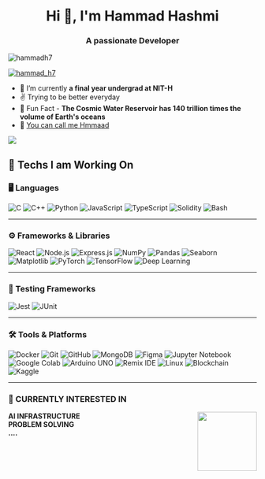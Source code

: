 <h1 align="center">Hi 👋, I'm Hammad Hashmi</h1>
<h3 align="center">A passionate Developer</h3>

<p align="left"> <img src="https://komarev.com/ghpvc/?username=hammadh7&label=Profile%20views&color=0e75b6&style=flat" alt="hammadh7" /> </p>

<p align="left"> <a href="https://twitter.com/hammad_h7" target="blank"><img src="https://img.shields.io/twitter/follow/hammad_h7?logo=twitter&style=for-the-badge" alt="hammad_h7" /></a> </p>

- 🌱 I’m currently  **a final year undergrad at NIT-H**
- ✌️ Trying to be better everyday
- 🪼 Fun Fact - **The Cosmic Water Reservoir has 140 trillion times the volume of Earth's oceans**
- 🤍 [You can call me Hmmaad](https://hmmaad.me)




![](https://github.com/user-attachments/assets/19690910-524a-40b8-98ed-12b55773d796)



## 🚀 Techs I am Working On  

### 🖥️ Languages  
![C](https://img.shields.io/badge/c-%2300599C.svg?style=for-the-badge&logo=c&logoColor=white)  ![C++](https://img.shields.io/badge/c++-%2300599C.svg?style=for-the-badge&logo=c%2B%2B&logoColor=white)  ![Python](https://img.shields.io/badge/python-3670A0?style=for-the-badge&logo=python&logoColor=ffdd54)  ![JavaScript](https://img.shields.io/badge/javascript-%23323330.svg?style=for-the-badge&logo=javascript&logoColor=%23F7DF1E)  ![TypeScript](https://img.shields.io/badge/typescript-%23007ACC.svg?style=for-the-badge&logo=typescript&logoColor=white)  ![Solidity](https://img.shields.io/badge/Solidity-%23363636.svg?style=for-the-badge&logo=solidity&logoColor=white)  ![Bash](https://img.shields.io/badge/bash_script-%23121011.svg?style=for-the-badge&logo=gnu-bash&logoColor=white)  

---

### ⚙️ Frameworks & Libraries  
![React](https://img.shields.io/badge/react-%2320232a.svg?style=for-the-badge&logo=react&logoColor=%2361DAFB)  ![Node.js](https://img.shields.io/badge/node.js-6DA55F?style=for-the-badge&logo=node.js&logoColor=white)  ![Express.js](https://img.shields.io/badge/express.js-%23404d59.svg?style=for-the-badge&logo=express&logoColor=%2361DAFB)  ![NumPy](https://img.shields.io/badge/numpy-%23013243.svg?style=for-the-badge&logo=numpy&logoColor=white)  ![Pandas](https://img.shields.io/badge/pandas-%23150458.svg?style=for-the-badge&logo=pandas&logoColor=white)  ![Seaborn](https://img.shields.io/badge/seaborn-%232E4A62.svg?style=for-the-badge&logo=python&logoColor=white)  ![Matplotlib](https://img.shields.io/badge/matplotlib-%23ffffff.svg?style=for-the-badge&logo=matplotlib&logoColor=black)  ![PyTorch](https://img.shields.io/badge/pytorch-%23EE4C2C.svg?style=for-the-badge&logo=pytorch&logoColor=white)  ![TensorFlow](https://img.shields.io/badge/tensorflow-%23FF6F00.svg?style=for-the-badge&logo=tensorflow&logoColor=white)  ![Deep Learning](https://img.shields.io/badge/deeplearning-%230A192F.svg?style=for-the-badge&logo=deeplearning&logoColor=white)  

---

### 🧪 Testing Frameworks  
![Jest](https://img.shields.io/badge/jest-%23C21325.svg?style=for-the-badge&logo=jest&logoColor=white)  ![JUnit](https://img.shields.io/badge/junit-%2325A162.svg?style=for-the-badge&logo=junit5&logoColor=white)  

---

### 🛠️ Tools & Platforms  
![Docker](https://img.shields.io/badge/docker-%230db7ed.svg?style=for-the-badge&logo=docker&logoColor=white)  ![Git](https://img.shields.io/badge/git-%23F05033.svg?style=for-the-badge&logo=git&logoColor=white)  ![GitHub](https://img.shields.io/badge/github-%23121011.svg?style=for-the-badge&logo=github&logoColor=white)  ![MongoDB](https://img.shields.io/badge/mongodb-%234ea94b.svg?style=for-the-badge&logo=mongodb&logoColor=white)  ![Figma](https://img.shields.io/badge/Figma-%23F24E1E.svg?style=for-the-badge&logo=figma&logoColor=white)  ![Jupyter Notebook](https://img.shields.io/badge/Jupyter-%23F37626.svg?style=for-the-badge&logo=jupyter&logoColor=white)  ![Google Colab](https://img.shields.io/badge/Google%20Colab-%23F9AB00.svg?style=for-the-badge&logo=googlecolab&logoColor=white)  ![Arduino UNO](https://img.shields.io/badge/Arduino%20UNO-%2300979D.svg?style=for-the-badge&logo=arduino&logoColor=white)  ![Remix IDE](https://img.shields.io/badge/Remix-%23000000.svg?style=for-the-badge&logo=ethereum&logoColor=white)  ![Linux](https://img.shields.io/badge/Linux-%23FCC624.svg?style=for-the-badge&logo=linux&logoColor=black)  ![Blockchain](https://img.shields.io/badge/Blockchain-%23000000.svg?style=for-the-badge&logo=ethereum&logoColor=white)  ![Kaggle](https://img.shields.io/badge/kaggle-%2306B6D4.svg?style=for-the-badge&logo=kaggle&logoColor=white)  

---

### 🔭 CURRENTLY INTERESTED IN  
<img align="right" src="https://github.com/user-attachments/assets/5416fb0b-9f59-4318-8ac5-242b3425c79f" width="120">

**AI INFRASTRUCTURE**  
**PROBLEM SOLVING**  
**....**





